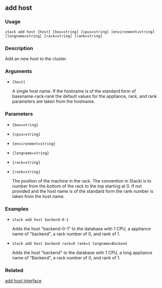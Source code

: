 ## add host

### Usage

`stack add host {host} [box=string] [cpus=string] [environment=string] [longname=string] [rack=string] [rank=string]`

### Description

Add an new host to the cluster.

### Arguments

* `[host]`

   A single host name.  If the hostname is of the standard form of
	basename-rack-rank the default values for the appliance, rack,
	and rank parameters are taken from the hostname.


### Parameters
* `{box=string}`
* `{cpus=string}`
* `{environment=string}`
* `{longname=string}`
* `{rack=string}`
* `{rank=string}`

   The position of the machine in the rack. The convention in Stacki
	is to number from the bottom of the rack to the top starting at 0.
	If not provided and the host name is of the standard form the rank
	number is taken from the host name.

### Examples

* `stack add host backend-0-1`

   Adds the host "backend-0-1" to the database with 1 CPU, a appliance
	name of "backend", a rack number of 0, and rank of 1.

* `stack add host backend rack=0 rank=1 longname=Backend`

   Adds the host "backend" to the database with 1 CPU, a long appliance name
	of "Backend", a rack number of 0, and rank of 1.


### Related
[add host interface](add-host-interface)


